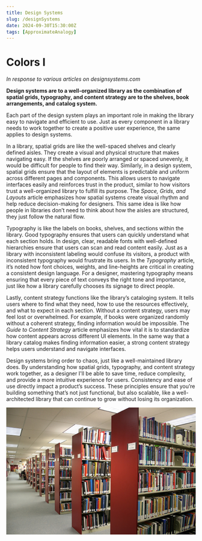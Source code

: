 ```yaml
---
title: Design Systems
slug: /designSystems
date: 2024-09-30T15:30:00Z
tags: [ApproximateAnalogy]
---
```


# Colors I
*In response to various articles on designsystems.com*

**Design systems are to a well-organized library as the combination of spatial grids, typography, and content strategy are to the shelves, book arrangements, and catalog system.**

Each part of the design system plays an important role in making the library easy to navigate and efficient to use. Just as every component in a library needs to work together to create a positive user experience, the same applies to design systems.

In a library, spatial grids are like the well-spaced shelves and clearly defined aisles. They create a visual and physical structure that makes navigating easy. If the shelves are poorly arranged or spaced unevenly, it would be difficult for people to find their way. Similarly, in a design system, spatial grids ensure that the layout of elements is predictable and uniform across different pages and components. This allows users to navigate interfaces easily and reinforces trust in the product, similar to how visitors trust a well-organized library to fulfill its purpose. The *Space, Grids, and Layouts* article emphasizes how spatial systems create visual rhythm and help reduce decision-making for designers. This same idea is like how people in libraries don’t need to think about how the aisles are structured, they just follow the natural flow.

Typography is like the labels on books, shelves, and sections within the library. Good typography ensures that users can quickly understand what each section holds. In design, clear, readable fonts with well-defined hierarchies ensure that users can scan and read content easily. Just as a library with inconsistent labeling would confuse its visitors, a product with inconsistent typography would frustrate its users. In the *Typography* article, it’s noted how font choices, weights, and line-heights are critical in creating a consistent design language. For a designer, mastering typography means ensuring that every piece of text conveys the right tone and importance, just like how a library carefully chooses its signage to direct people.

Lastly, content strategy functions like the library’s cataloging system. It tells users where to find what they need, how to use the resources effectively, and what to expect in each section. Without a content strategy, users may feel lost or overwhelmed. For example, if books were organized randomly without a coherent strategy, finding information would be impossible. The *Guide to Content Strategy* article emphasizes how vital it is to standardize how content appears across different UI elements. In the same way that a library catalog makes finding information easier, a strong content strategy helps users understand and navigate interfaces.

Design systems bring order to chaos, just like a well-maintained library does. By understanding how spatial grids, typography, and content strategy work together, as a designer I'll be able to save time, reduce complexity, and provide a more intuitive experience for users. Consistency and ease of use directly impact a product’s success. These principles ensure that you’re building something that’s not just functional, but also scalable, like a well-architected library that can continue to grow without losing its organization.

![Error getting image](/img/library.jpeg)
